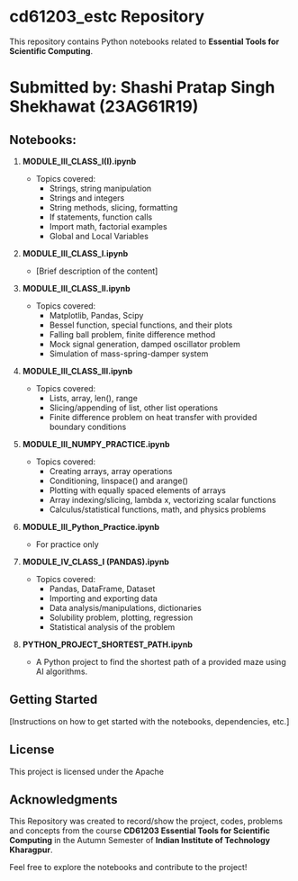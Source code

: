 # cd61203_estc Repository

This repository contains Python notebooks related to **Essential Tools for Scientific Computing**.
# Submitted by: Shashi Pratap Singh Shekhawat (23AG61R19)

## Notebooks:

1. **MODULE_III_CLASS_I(I).ipynb** 
   - Topics covered:
     - Strings, string manipulation
     - Strings and integers
     - String methods, slicing, formatting
     - If statements, function calls
     - Import math, factorial examples
     - Global and Local Variables

2. **MODULE_III_CLASS_I.ipynb**
   - [Brief description of the content]

3. **MODULE_III_CLASS_II.ipynb**
   - Topics covered:
     - Matplotlib, Pandas, Scipy
     - Bessel function, special functions, and their plots
     - Falling ball problem, finite difference method
     - Mock signal generation, damped oscillator problem
     - Simulation of mass-spring-damper system

4. **MODULE_III_CLASS_III.ipynb**
   - Topics covered:
     - Lists, array, len(), range
     - Slicing/appending of list, other list operations
     - Finite difference problem on heat transfer with provided boundary conditions

5. **MODULE_III_NUMPY_PRACTICE.ipynb**
   - Topics covered:
     - Creating arrays, array operations
     - Conditioning, linspace() and arange()
     - Plotting with equally spaced elements of arrays
     - Array indexing/slicing, lambda x, vectorizing scalar functions
     - Calculus/statistical functions, math, and physics problems

6. **MODULE_III_Python_Practice.ipynb**
   - For practice only

7. **MODULE_IV_CLASS_I (PANDAS).ipynb**
   - Topics covered:
     - Pandas, DataFrame, Dataset
     - Importing and exporting data
     - Data analysis/manipulations, dictionaries
     - Solubility problem, plotting, regression
     - Statistical analysis of the problem

8. **PYTHON_PROJECT_SHORTEST_PATH.ipynb**
   - A Python project to find the shortest path of a provided maze using AI algorithms.

## Getting Started

[Instructions on how to get started with the notebooks, dependencies, etc.]

## License

This project is licensed under the Apache

## Acknowledgments

This Repository was created to record/show the project, codes, problems and concepts from the course **CD61203 Essential Tools for Scientific Computing** in the Autumn Semester of **Indian Institute of Technology Kharagpur**.

Feel free to explore the notebooks and contribute to the project!

